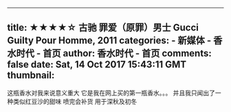 
---
title: ★★★★☆ 古驰 罪爱（原罪）男士 Gucci Guilty Pour Homme, 2011
categories: 
    - 新媒体
    - 香水时代 - 首页
author: 香水时代 - 首页
comments: false
date: Sat, 14 Oct 2017 15:43:11 GMT
thumbnail: 
---

<div>   
这瓶香水对我来说意义重大
它是我在网上买的第一瓶香水。。。
并且我只闻出了一种类似红豆沙的甜味
喷完会补货 用于深秋及初冬  
</div>
            